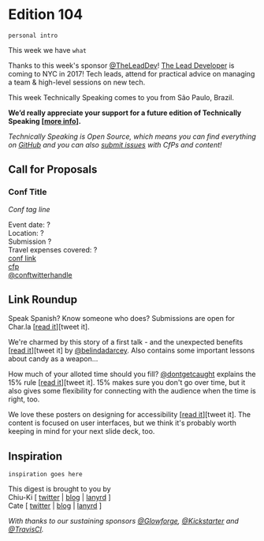 # Edition 104

`personal intro`

This week we have `what`

Thanks to this week's sponsor [@TheLeadDev](http://twitter.com/theleaddev)! [The Lead Developer](http://2017.theleaddeveloper-ny.com/?utm_source=techspeak&utm_medium=email&utm_campaign=techspeak ) is coming to NYC in 2017! Tech leads, attend for practical advice on managing a team & high-level sessions on new tech.

This week Technically Speaking comes to you from São Paulo, Brazil.

**We’d really appreciate your support for a future edition of Technically Speaking [[more info](http://www.techspeak.email/sponsorship/)].**  

*Technically Speaking is Open Source, which means you can find everything on [GitHub](https://github.com/catehstn/technically-speaking/) and you can also [submit issues](https://github.com/catehstn/technically-speaking/issues/new) with CfPs and content!*  

## Call for Proposals

### Conf Title  
*Conf tag line*

Event date: ?  
Location: ?  
Submission ?  
Travel expenses covered: ?  
[conf link](?)  
[cfp](?)  
[@conftwitterhandle](?)



## Link Roundup

Speak Spanish? Know someone who does? Submissions are open for Char.la [[read it](http://char.la/propuesta)][tweet it].

We're charmed by this story of a first talk - and the unexpected benefits [[read it](http://dolcedesign.com/2015/07/09/the-chocolate-ripple-effect-of-public-speaking-at-wordcamp/)][tweet it] by [@belindadarcey](http://twitter.com/belindadarcey). Also contains some important lessons about candy as a weapon... 

How much of your alloted time should you fill? [@dontgetcaught](http://twitter.com/dontgetcaught) explains the 15% rule [[read it](http://www.dontgetcaught.biz/2016/11/the-15-percent-less-rule-lifesaver-for.html)][tweet it]. 15% makes sure you don't go over time, but it also gives some flexibility for connecting with the audience when the time is right, too.

We love these posters on designing for accessibility [[read it](https://accessibility.blog.gov.uk/2016/09/02/dos-and-donts-on-designing-for-accessibility/)][tweet it]. The content is focused on user interfaces, but we think it's probably worth keeping in mind for your next slide deck, too.

## Inspiration

`inspiration goes here`  


This digest is brought to you by  
Chiu-Ki [ [twitter](https://twitter.com/chiuki) | [blog](http://blog.sqisland.com/) | [lanyrd](http://lanyrd.com/profile/chiuki/) ]  
Cate [ [twitter](https://twitter.com/catehstn) | [blog](http://www.catehuston.com/blog/) | [lanyrd](http://lanyrd.com/profile/catehstn/) ]

*With thanks to our sustaining sponsors [@Glowforge](http://twitter.com/glowforge), [@Kickstarter](http://twitter.com/kickstarter) and [@TravisCI](http://twitter.com/travisci).*
